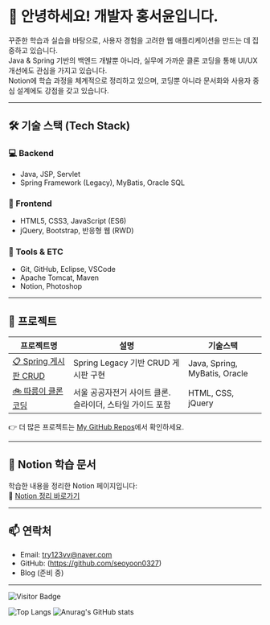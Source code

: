 # 👋 안녕하세요!  개발자 **홍서윤**입니다.

꾸준한 학습과 실습을 바탕으로, 사용자 경험을 고려한 웹 애플리케이션을 만드는 데 집중하고 있습니다.  
Java & Spring 기반의 백엔드 개발뿐 아니라, 실무에 가까운 클론 코딩을 통해 UI/UX 개선에도 관심을 가지고 있습니다.  
Notion에 학습 과정을 체계적으로 정리하고 있으며, 코딩뿐 아니라 문서화와 사용자 중심 설계에도 강점을 갖고 있습니다.

---

## 🛠 기술 스택 (Tech Stack)

### 💻 Backend
- Java, JSP, Servlet
- Spring Framework (Legacy), MyBatis, Oracle SQL

### 🎨 Frontend
- HTML5, CSS3, JavaScript (ES6)
- jQuery, Bootstrap, 반응형 웹 (RWD)

### 🧰 Tools & ETC
- Git, GitHub, Eclipse, VSCode
- Apache Tomcat, Maven
- Notion, Photoshop

---

## 📁 프로젝트

| 프로젝트명 | 설명 | 기술스택 |
|------------|------|----------|
| [📋 Spring 게시판 CRUD](https://github.com/seoyoon0327/githubTest) | Spring Legacy 기반 CRUD 게시판 구현 | Java, Spring, MyBatis, Oracle |
| [🚲 따릉이 클론 코딩](https://github.com/#) | 서울 공공자전거 사이트 클론. 슬라이더, 스타일 가이드 포함 | HTML, CSS, jQuery |

👉 더 많은 프로젝트는 [My GitHub Repos](https://github.com/seoyoon0327?tab=repositories)에서 확인하세요.

---

## 📝 Notion 학습 문서

학습한 내용을 정리한 Notion 페이지입니다:  
📘 [Notion 정리 바로가기](https://notion.so/#)

---

## 📫 연락처

- Email: try123vv@naver.com  
- GitHub: (https://github.com/seoyoon0327)  
- Blog (준비 중)

---

<!-- 깃허브 방문자 수 뱃지 (원하면 추가) -->

![Visitor Badge](https://komarev.com/ghpvc/?username=seoyoon0327&color=blue)


<!-- 깃허브 통계 뱃지 -->

![Top Langs](https://github-readme-stats.vercel.app/api/top-langs/?username=seoyoon0327&layout=compact)
![Anurag's GitHub stats](https://github-readme-stats.vercel.app/api?username=seoyoon0327&show_icons=true&theme=default)


